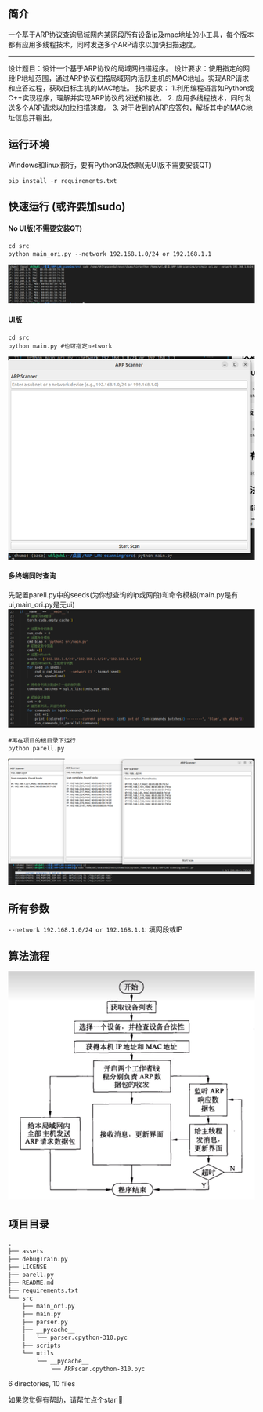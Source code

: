 ## 简介
一个基于ARP协议查询局域网内某网段所有设备ip及mac地址的小工具，每个版本都有应用多线程技术，同时发送多个ARP请求以加快扫描速度。

---

设计题目：设计一个基于ARP协议的局域网扫描程序。
设计要求：使用指定的网段IP地址范围，通过ARP协议扫描局域网内活跃主机的MAC地址。实现ARP请求和应答过程，获取目标主机的MAC地址。
技术要求：
1.利用编程语言如Python或C++实现程序，理解并实现ARP协议的发送和接收。
2. 应用多线程技术，同时发送多个ARP请求以加快扫描速度。
3. 对于收到的ARP应答包，解析其中的MAC地址信息并输出。
## 运行环境
Windows和linux都行，要有Python3及依赖(无UI版不需要安装QT)

```
pip install -r requirements.txt
```


## 快速运行 (或许要加sudo)
#### No UI版(不需要安装QT)
```
cd src
python main_ori.py --network 192.168.1.0/24 or 192.168.1.1
```
![img1](assets/noui.png)
#### UI版
```
cd src
python main.py #也可指定network
```
![img1](assets/ui.png)
#### 多终端同时查询
先配置parell.py中的seeds(为你想查询的ip或网段)和命令模板(main.py是有ui,main_ori.py是无ui)
![img1](assets/settings.png)

```
#再在项目的根目录下运行
python parell.py
```
![img1](assets/multiscan.png)
## 所有参数

`--network 192.168.1.0/24 or 192.168.1.1`: 填网段或IP
## 算法流程
![img1](assets/liucheng.png)
## 项目目录
```
.
├── assets
├── debugTrain.py
├── LICENSE
├── parell.py
├── README.md
├── requirements.txt
└── src
    ├── main_ori.py
    ├── main.py
    ├── parser.py
    ├── __pycache__
    │   └── parser.cpython-310.pyc
    ├── scripts
    └── utils
        └── __pycache__
            └── ARPscan.cpython-310.pyc

```

6 directories, 10 files

如果您觉得有帮助，请帮忙点个star 🌟
